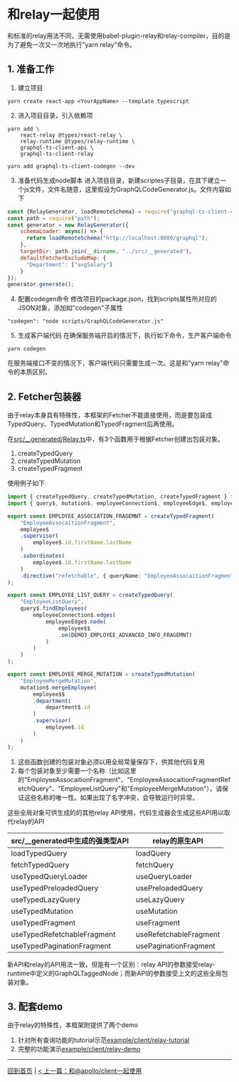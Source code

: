 # 和relay一起使用

和标准的relay用法不同，无需使用babel-plugin-relay和relay-compiler，目的是为了避免一次又一次地执行"yarn relay"命令。

## 1. 准备工作

1. 建立项目
```
yarn create react-app <YourAppName> --template typescript

```
2. 进入项目目录，引入依赖项
```
yarn add \
    react-relay @types/react-relay \
    relay-runtime @types/relay-runtime \
    graphql-ts-client-api \
    graphql-ts-client-relay

yarn add graphql-ts-client-codegen --dev
```

3. 准备代码生成node脚本
进入项目目录，新建scriptes子目录，在其下建立一个js文件，文件名随意，这里假设为GraphQLCodeGenerator.js。文件内容如下

```js
const {RelayGenerator, loadRemoteSchema} = require("graphql-ts-client-codegen");
const path = require("path");
const generator = new RelayGenerator({
    schemaLoader: async() => {
      return loadRemoteSchema("http://localhost:8080/graphql");
    },
    targetDir: path.join(__dirname, "../src/__generated"),
    defaultFetcherExcludeMap: {
      "Department": ["avgSalary"]
    }
});
generator.generate();
```
4. 配置codegen命令
修改项目的package.json，找到scripts属性所对应的JSON对象，添加如"codegen"子属性
```
"codegen": "node scripts/GraphQLCodeGenerator.js"
```
5. 生成客户端代码
在确保服务端开启的情况下，执行如下命令，生产客户端命令
```
yarn codegen
```
在服务端接口不变的情况下，客户端代码只需要生成一次。这是和"yarn relay"命令的本质区别。

## 2. Fetcher包装器

由于relay本身具有特殊性，本框架的Fetcher不能直接使用，而是要包装成TypedQuery、TypedMutation和TypedFragment后再使用。

在[src/__generated/Relay.ts](../example/client/relay-demo/src/__generated/Relay.ts)中，有3个函数用于根据Fetcher创建出包装对象。

1. createTypedQuery
2. createTypedMutation
3. createTypedFragment

使用例子如下

```ts
import { createTypedQuery, createTypedMutation, createTypedFragment } from './__generated';
import { query$, mutation$, employeeConnection$, employeeEdge$, employee$$, employee$, department$ } from './__generated/fetchers';

export const EMPLOYEE_ASSOCIATION_FRAGEMNT = createTypedFragment(
    "EmployeeAssocaitionFragment",
    employee$
    .supervisor(
        employee$.id.firstName.lastName
    )
    .subordinates(
        employee$.id.firstName.lastName
    )
    .directive("refetchable", { queryName: "EmployeeAssocaitionFragmentRefetchQuery" })
);

export const EMPLOYEE_LIST_QUERY = createTypedQuery(
    "EmployeeListQuery",
    query$.findEmployees(
        employeeConnection$.edges(
            employeeEdge$.node(
                employee$$
                .on(DEMO3_EMPLOYEE_ADVANCED_INFO_FRAGEMNT)
            )
        )
    )
);

export const EMPLOYEE_MERGE_MUTATION = createTypedMutation(
    "EmployeeMergeMutation",
    mutation$.mergeEmployee(
        employee$$
        .department(
            department$.id
        )
        .supervisor(
            employee$.id
        )
    )
);
```

1. 这些函数创建的包装对象必须以用全局常量保存下，供其他代码复用
2. 每个包装对象至少需要一个名称（比如这里的"EmployeeAssocaitionFragment"、"EmployeeAssocaitionFragmentRefetchQuery"、"EmployeeListQuery"和"EmployeeMergeMutation"），请保证这些名称的唯一性。如果出现了名字冲突，会导致运行时异常。

这些全局对象可供生成的的其他relay API使用，代码生成器会生成这些API用以取代relay的API

|src/__generated中生成的强类型API|relay的原生API|
|----------|-------------|
|loadTypedQuery|loadQuery|
|fetchTypedQuery|fetchQuery|
|useTypedQueryLoader|useQueryLoader|
|useTypedPreloadedQuery|usePreloadedQuery|
|useTypedLazyQuery|useLazyQuery|
|useTypedMutation|useMutation|
|useTypedFragment|useFragment|
|useTypedRefetchableFragment|useRefetchableFragment|
|useTypedPaginationFragment|usePaginationFragment|

新API和relay的API用法一致，但是有一个区别：relay API的参数接受relay-runtime中定义的GraphQLTaggedNode；而新API的参数接受上文的这些全局包装对象。

## 3. 配套demo

由于relay的特殊性，本框架附提供了两个demo

1. 针对所有查询功能的tutorial示范[example/client/relay-tutorial](../example/client/relay-tutorial)
2. 完整的功能演示[example/client/relay-demo](../example/client/relay-demo)

----------------------

[回到首页](../) | [< 上一篇：和@apollo/client一起使用](../apollo_zh_CN.md)
